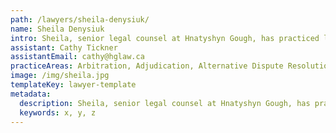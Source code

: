 ```yaml
---
path: /lawyers/sheila-denysiuk/
name: Sheila Denysiuk
intro: Sheila, senior legal counsel at Hnatyshyn Gough, has practiced law for nearly 40 years. She graduated from the University of Saskatchewan with a BA (1978) and LLB (1981). Sheila maintains an extensive arbitration practice, regularly chairing arbitrations throughout Saskatchewan. Currently she serves as an adjudicator and referee under the Canada Labour Code and conducts workplace harassment and misconduct investigations for public and private employers. Sheila is a practice advisor with the Law Society of Saskatchewan. She was a member of the Saskatchewan Human Rights Tribunal from 2003 to 2010, an adjudicator with the Independent Assessment Process under the Indian Residential Schools Settlement Agreement from 2007 to 2016, and has sat on numerous boards over the years, including work for the YWCA.
assistant: Cathy Tickner
assistantEmail: cathy@hglaw.ca
practiceAreas: Arbitration, Adjudication, Alternative Dispute Resolution, Administrative Law, Civil Litigation
image: /img/sheila.jpg
templateKey: lawyer-template
metadata:
  description: Sheila, senior legal counsel at Hnatyshyn Gough, has practiced law for nearly 40 years. She graduated from the University of Saskatchewan with a BA (1978) and LLB (1981).
  keywords: x, y, z
---
```


